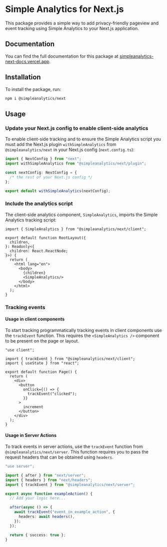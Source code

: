 # Simple Analytics for Next.js


This package provides a simple way to add privacy-friendly pageview and event tracking using Simple Analytics to your Next.js application.

## Documentation

You can find the full documentation for this package at [simpleanalytics-next-docs.vercel.app](https://simpleanalytics-next-docs.vercel.app).

## Installation

To install the package, run:

```bash
npm i @simpleanalytics/next
```

## Usage

### Update your Next.js config to enable client-side analytics

To enable client-side tracking and to ensure the Simple Analytics script you must add the Next.js plugin `withSimpleAnalytics` from `@simpleanalytics/next` in your Next.js config (`next.config.ts`):

```typescript
import { NextConfig } from "next";
import withSimpleAnalytics from "@simpleanalytics/next/plugin";

const nextConfig: NextConfig = {
  /* the rest of your Next.js config */
};

export default withSimpleAnalytics(nextConfig);
```

### Include the analytics script

The client-side analytics component, `SimpleAnalytics`, imports the Simple Analytics tracking script:

```tsx
import { SimpleAnalytics } from "@simpleanalytics/next/client";

export default function RootLayout({
  children,
}: Readonly<{
  children: React.ReactNode;
}>) {
  return (
    <html lang="en">
      <body>
        {children}
        <SimpleAnalytics/>
      </body>
    </html>
  );
}
```

### Tracking events

#### Usage in client components
To start tracking programmatically tracking events in client components use the `trackEvent` function.
This requires the `<SimpleAnalytics />` component to be present on the page or layout.

```tsx
"use client";

import { trackEvent } from "@simpleanalytics/next/client";
import { useState } from "react";

export default function Page() {
  return (
    <div>
      <button
        onClick={() => {
          trackEvent("clicked");
        }}
      >
        increment
      </button>
    </div>
  );
}
```

#### Usage in Server Actions

To track events in server actions, use the `trackEvent` function from `@simpleanalytics/next/server`. 
This function requires you to pass the request headers that can be obtained using `headers`.

```typescript
"use server";

import { after } from "next/server";
import { headers } from "next/headers";
import { trackEvent } from "@simpleanalytics/next/server";

export async function exampleAction() {
  // Add your logic here...

  after(async () => {
    await trackEvent("event_in_example_action", {
      headers: await headers(),
    });
  });

  return { success: true };
}
```

